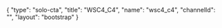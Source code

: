 {
    "type": "solo-cta",
    "title": "WSC4_C4",
    "name": "wsc4_c4",
    "channelId": "",
    "layout": "bootstrap"
}